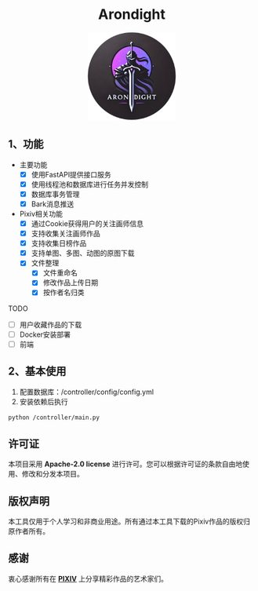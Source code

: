 <div align="center">

# Arondight

<img src="public/Arondight.png" height="180" width="180" alt="Arondight">

</div>


## 1、功能

- 主要功能
  - [x] 使用FastAPI提供接口服务
  - [x] 使用线程池和数据库进行任务并发控制
  - [x] 数据库事务管理
  - [x] Bark消息推送
- Pixiv相关功能
  - [x] 通过Cookie获得用户的关注画师信息
  - [x] 支持收集关注画师作品
  - [x] 支持收集日榜作品
  - [x] 支持单图、多图、动图的原图下载
  - [x] 文件整理
    - [x] 文件重命名
    - [x] 修改作品上传日期
    - [x] 按作者名归类

TODO

- [ ] 用户收藏作品的下载
- [ ] Docker安装部署
- [ ] 前端

## 2、基本使用
1. 配置数据库：/controller/config/config.yml
2. 安装依赖后执行
```bash
python /controller/main.py
```
## 许可证

本项目采用 **Apache-2.0 license** 进行许可。您可以根据许可证的条款自由地使用、修改和分发本项目。

## 版权声明

本工具仅用于个人学习和非商业用途。所有通过本工具下载的Pixiv作品的版权归原作者所有。

## 感谢

衷心感谢所有在 **[PIXIV](https://www.pixiv.net/)** 上分享精彩作品的艺术家们。